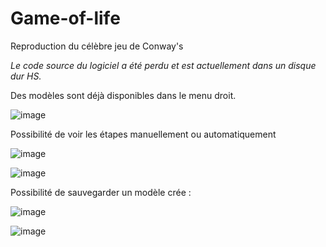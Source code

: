 # Game-of-life
Reproduction du célèbre jeu de Conway's

<i>Le code source du logiciel a été perdu et est actuellement dans un disque dur HS. </i>

Des modèles sont déjà disponibles dans le menu droit.

![image](https://user-images.githubusercontent.com/56195432/159185779-09849429-c2db-47a1-8b25-2d768561a714.png)

Possibilité de voir les étapes manuellement ou automatiquement

![image](https://user-images.githubusercontent.com/56195432/159185799-e7a6e5b3-0450-496d-935d-c28c1b074ee7.png)

![image](https://user-images.githubusercontent.com/56195432/159185817-9b576dbc-b36d-4fe7-9ca4-e30246f508fa.png)

Possibilité de sauvegarder un modèle crée :

![image](https://user-images.githubusercontent.com/56195432/159185864-c7dd1755-0a1b-4dcf-88f3-8d5ce76906af.png)

![image](https://user-images.githubusercontent.com/56195432/159185879-795d2651-abd7-4cfd-8748-4879914bbf89.png)
